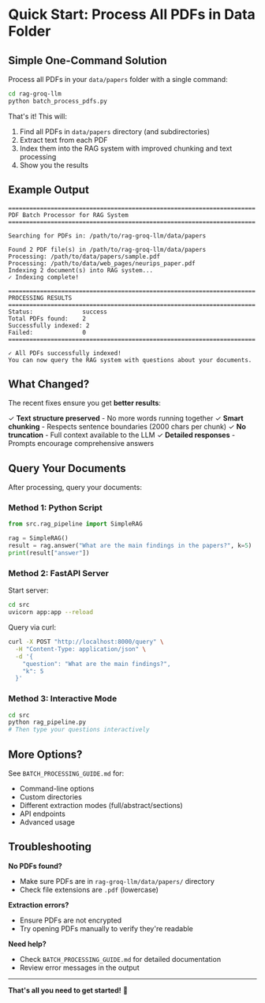 # Quick Start: Process All PDFs in Data Folder

## Simple One-Command Solution

Process all PDFs in your `data/papers` folder with a single command:

```bash
cd rag-groq-llm
python batch_process_pdfs.py
```

That's it! This will:
1. Find all PDFs in `data/papers` directory (and subdirectories)
2. Extract text from each PDF
3. Index them into the RAG system with improved chunking and text processing
4. Show you the results

## Example Output

```
======================================================================
PDF Batch Processor for RAG System
======================================================================

Searching for PDFs in: /path/to/rag-groq-llm/data/papers

Found 2 PDF file(s) in /path/to/rag-groq-llm/data/papers
Processing: /path/to/data/papers/sample.pdf
Processing: /path/to/data/web_pages/neurips_paper.pdf
Indexing 2 document(s) into RAG system...
✓ Indexing complete!

======================================================================
PROCESSING RESULTS
======================================================================
Status:              success
Total PDFs found:    2
Successfully indexed: 2
Failed:              0
======================================================================

✓ All PDFs successfully indexed!
You can now query the RAG system with questions about your documents.
```

## What Changed?

The recent fixes ensure you get **better results**:

✓ **Text structure preserved** - No more words running together
✓ **Smart chunking** - Respects sentence boundaries (2000 chars per chunk)
✓ **No truncation** - Full context available to the LLM
✓ **Detailed responses** - Prompts encourage comprehensive answers

## Query Your Documents

After processing, query your documents:

### Method 1: Python Script

```python
from src.rag_pipeline import SimpleRAG

rag = SimpleRAG()
result = rag.answer("What are the main findings in the papers?", k=5)
print(result["answer"])
```

### Method 2: FastAPI Server

Start server:
```bash
cd src
uvicorn app:app --reload
```

Query via curl:
```bash
curl -X POST "http://localhost:8000/query" \
  -H "Content-Type: application/json" \
  -d '{
    "question": "What are the main findings?",
    "k": 5
  }'
```

### Method 3: Interactive Mode

```bash
cd src
python rag_pipeline.py
# Then type your questions interactively
```

## More Options?

See `BATCH_PROCESSING_GUIDE.md` for:
- Command-line options
- Custom directories
- Different extraction modes (full/abstract/sections)
- API endpoints
- Advanced usage

## Troubleshooting

**No PDFs found?**
- Make sure PDFs are in `rag-groq-llm/data/papers/` directory
- Check file extensions are `.pdf` (lowercase)

**Extraction errors?**
- Ensure PDFs are not encrypted
- Try opening PDFs manually to verify they're readable

**Need help?**
- Check `BATCH_PROCESSING_GUIDE.md` for detailed documentation
- Review error messages in the output

---

**That's all you need to get started!** 🚀
